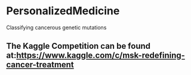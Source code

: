 # PersonalizedMedicine
Classifying cancerous genetic mutations
## The Kaggle Competition can be found at:https://www.kaggle.com/c/msk-redefining-cancer-treatment
